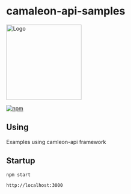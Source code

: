 # camaleon-api-samples

<img src="https://avatars2.githubusercontent.com/u/33430559?s=200" alt="Logo" width=200px/>

[![npm](https://img.shields.io/npm/dt/camaleon-api-samples.svg?style=flat-square)](https://npmjs.com/package/camaleon-api-samples)

## Using
Examples using camleon-api framework

## Startup

```
npm start

http://localhost:3000

```